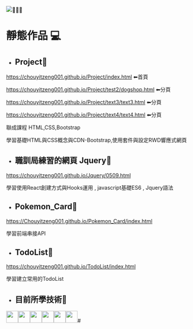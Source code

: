 <img src="https://img.shields.io/static/v1?label=%3CIvan%3E&message=%3CProject%3E&color=red">🛫🛫🛫

# 靜態作品 💻︎

- ## Project🔋

https://chouyitzeng001.github.io/Project/index.html           ⬅首頁

https://chouyitzeng001.github.io/Project/test2/dogshop.html   ⬅分頁

https://chouyitzeng001.github.io/Project/text3/text3.html     ⬅分頁

https://chouyitzeng001.github.io/Project/text4/text4.html     ⬅分頁
<p> 聯成課程 HTML,CSS,Bootstrap </p>
<p> 學習基礎HTML與CSS概念與CDN-Bootstrap,使用套件與設定RWD響應式網頁 </p>


- ## 職訓局練習的網頁 Jquery🔋

https://chouyitzeng001.github.io/Jquery/0509.html


<p> 學習使用React創建方式與Hooks運用 , javascript基礎ES6 , Jquery語法 </p>

- ## Pokemon_Card🔋

https://Chouyitzeng001.github.io/Pokemon_Card/index.html

<p> 學習前端串接API </p>


- ## TodoList🔋

https://chouyitzeng001.github.io/TodoList/index.html

<p> 學習建立常用的TodoList </p>


- ## 目前所學技術🔎

<img height="32" width="32" src="https://cdn.simpleicons.org/HTML5" /><img height="32" width="32" src="https://cdn.simpleicons.org/CSS3" /><img height="32" width="32" src="https://cdn.simpleicons.org/JavaScript" /><img height="32" width="32" src="https://cdn.simpleicons.org/Python" /><img height="32" width="32" src="https://cdn.simpleicons.org/Django" /><img height="32" width="32" src="https://cdn.simpleicons.org/C" />#

